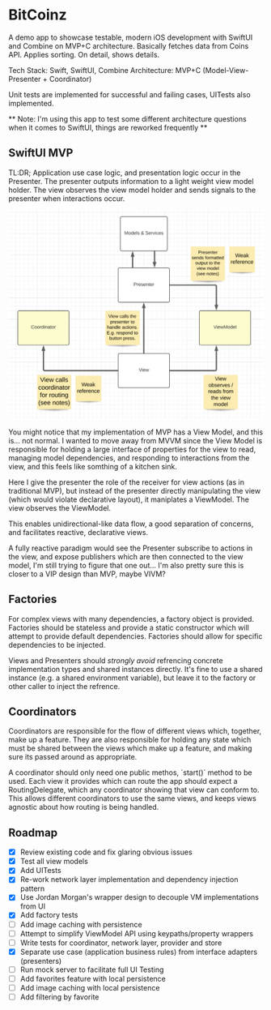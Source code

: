 # BitCoinz
A demo app to showcase testable, modern iOS development with SwiftUI and Combine on MVP+C architecture. Basically fetches data from Coins API. Applies sorting. On detail, shows details.

Tech Stack: Swift, SwiftUI, Combine 
Architecture: MVP+C (Model-View-Presenter + Coordinator)

Unit tests are implemented for successful and failing cases, UITests also implemented.

** Note: I'm using this app to test some different architecture questions when it comes to SwiftUI, things are reworked frequently **

## SwiftUI MVP
TL:DR; Application use case logic, and presentation logic occur in the Presenter. The presenter outputs information to a light weight view model holder. The view observes the view model holder and sends signals to the presenter when interactions occur.

![Diagram showing organisation of MVP+C components](/MVP+C.png?raw=true)

You might notice that my implementation of MVP has a View Model, and this is... not normal. I wanted to move away from MVVM since the View Model is responsible for holding a large interface of properties for the view to read, managing model dependencies, and responding to interactions from the view, and this feels like somthing of a kitchen sink.

Here I give the presenter the role of the receiver for view actions (as in traditional MVP), but instead of the presenter directly manipulating the view (which would violate declarative layout), it maniplates a ViewModel. The view observes the ViewModel.

This enables unidirectional-like data flow, a good separation of concerns, and facilitates reactive, declarative views. 

A fully reactive paradigm would see the Presenter subscribe to actions in the view, and expose publishers which are then connected to the view model, I'm still trying to figure that one out... I'm also pretty sure this is closer to a VIP design than MVP, maybe VIVM?

## Factories
For complex views with many dependencies, a factory object is provided. Factories should be stateless and provide a static constructor which will attempt to provide default dependencies. Factories should allow for specific dependencies to be injected.

Views and Presenters should *strongly avoid* refrencing concrete implementation types and shared instances directly. It's fine to use a shared instance (e.g. a shared environment variable), but leave it to the factory or other caller to inject the refrence.

## Coordinators
Coordinators are responsible for the flow of different views which, together, make up a feature. They are also responsible for holding any state which must be shared between the views which make up a feature, and making sure its passed around as appropriate.

A coordinator should only need one public methos, ´start()´ method to be used. Each view it provides which can route the app should expect a RoutingDelegate, which any coordinator showing that view can conform to. This allows different coordinators to use the same views, and keeps views agnostic about how routing is being handled.

## Roadmap
- [x] Review existing code and fix glaring obvious issues
- [x] Test all view models
- [x] Add UITests
- [x] Re-work network layer implementation and dependency injection pattern
- [x] Use Jordan Morgan's wrapper design to decouple VM implementations from UI
- [x] Add factory tests
- [ ] Add image caching with persistence
- [ ] Attempt to simplify ViewModel API using keypaths/property wrappers
- [ ] Write tests for coordinator, network layer, provider and store
- [x] Separate use case (application business rules) from interface adapters (presenters)
- [ ] Run mock server to facilitate full UI Testing
- [ ] Add favorites feature with local persistence
- [ ] Add image caching with local persistence
- [ ] Add filtering by favorite
